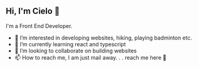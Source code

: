 ## Hi, I'm Cielo 👋

I'm a Front End Developer.
- 👀 I’m interested in developing websites, hiking, playing badminton etc.
- 🌱 I’m currently learning react and typescript
- 💞️ I’m looking to collaborate on building websites
- 📫 How to reach me, I am just mail away. . . reach me here 👊
